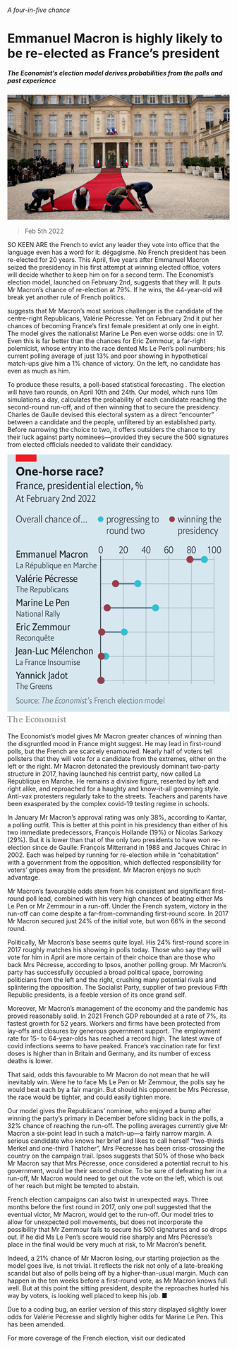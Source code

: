 ###### A four-in-five chance

# Emmanuel Macron is highly likely to be re-elected as France’s president 

##### The Economist’s election model derives probabilities from the polls and past experience 

![image](images/20220205_eup502.jpg) 

> Feb 5th 2022 

SO KEEN ARE the French to evict any leader they vote into office that the language even has a word for it: dégagisme. No French president has been re-elected for 20 years. This April, five years after Emmanuel Macron seized the presidency in his first attempt at winning elected office, voters will decide whether to keep him on for a second term. The Economist’s election model, launched on February 2nd, suggests that they will. It puts Mr Macron’s chance of re-election at 79%. If he wins, the 44-year-old will break yet another rule of French politics.

 suggests that Mr Macron’s most serious challenger is the candidate of the centre-right Republicans, Valérie Pécresse. Yet on February 2nd it put her chances of becoming France’s first female president at only one in eight. The model gives the nationalist Marine Le Pen even worse odds: one in 17. Even this is far better than the chances for Eric Zemmour, a far-right polemicist, whose entry into the race dented Ms Le Pen’s poll numbers; his current polling average of just 13% and poor showing in hypothetical match-ups give him a 1% chance of victory. On the left, no candidate has even as much as him.


To produce these results,  a poll-based statistical forecasting . The election will have two rounds, on April 10th and 24th. Our model, which runs 10m simulations a day, calculates the probability of each candidate reaching the second-round run-off, and of then winning that to secure the presidency. Charles de Gaulle devised this electoral system as a direct “encounter” between a candidate and the people, unfiltered by an established party. Before narrowing the choice to two, it offers outsiders the chance to try their luck against party nominees—provided they secure the 500 signatures from elected officials needed to validate their candidacy.

![image](images/20220205_euc148.png) 


The Economist’s model gives Mr Macron greater chances of winning than the disgruntled mood in France might suggest. He may lead in first-round polls, but the French are scarcely enamoured. Nearly half of voters tell pollsters that they will vote for a candidate from the extremes, either on the left or the right. Mr Macron detonated the previously dominant two-party structure in 2017, having launched his centrist party, now called La République en Marche. He remains a divisive figure, resented by left and right alike, and reproached for a haughty and know-it-all governing style. Anti-vax protesters regularly take to the streets. Teachers and parents have been exasperated by the complex covid-19 testing regime in schools.

In January Mr Macron’s approval rating was only 38%, according to Kantar, a polling outfit. This is better at this point in his presidency than either of his two immediate predecessors, François Hollande (19%) or Nicolas Sarkozy (29%). But it is lower than that of the only two presidents to have won re-election since de Gaulle: François Mitterrand in 1988 and Jacques Chirac in 2002. Each was helped by running for re-election while in “cohabitation” with a government from the opposition, which deflected responsibility for voters’ gripes away from the president. Mr Macron enjoys no such advantage.

Mr Macron’s favourable odds stem from his consistent and significant first-round poll lead, combined with his very high chances of beating either Ms Le Pen or Mr Zemmour in a run-off. Under the French system, victory in the run-off can come despite a far-from-commanding first-round score. In 2017 Mr Macron secured just 24% of the initial vote, but won 66% in the second round.

Politically, Mr Macron’s base seems quite loyal. His 24% first-round score in 2017 roughly matches his showing in polls today. Those who say they will vote for him in April are more certain of their choice than are those who back Mrs Pécresse, according to Ipsos, another polling group. Mr Macron’s party has successfully occupied a broad political space, borrowing politicians from the left and the right, crushing many potential rivals and splintering the opposition. The Socialist Party, supplier of two previous Fifth Republic presidents, is a feeble version of its once grand self.

Moreover, Mr Macron’s management of the economy and the pandemic has proved reasonably solid. In 2021 French GDP rebounded at a rate of 7%, its fastest growth for 52 years. Workers and firms have been protected from lay-offs and closures by generous government support. The employment rate for 15- to 64-year-olds has reached a record high. The latest wave of covid infections seems to have peaked. France’s vaccination rate for first doses is higher than in Britain and Germany, and its number of excess deaths is lower.

That said, odds this favourable to Mr Macron do not mean that he will inevitably win. Were he to face Ms Le Pen or Mr Zemmour, the polls say he would beat each by a fair margin. But should his opponent be Mrs Pécresse, the race would be tighter, and could easily tighten more.

Our model gives the Republicans’ nominee, who enjoyed a bump after winning the party’s primary in December before sliding back in the polls, a 32% chance of reaching the run-off. The polling averages currently give Mr Macron a six-point lead in such a match-up—a fairly narrow margin. A serious candidate who knows her brief and likes to call herself “two-thirds Merkel and one-third Thatcher”, Mrs Pécresse has been criss-crossing the country on the campaign trail. Ipsos suggests that 50% of those who back Mr Macron say that Mrs Pécresse, once considered a potential recruit to his government, would be their second choice. To be sure of defeating her in a run-off, Mr Macron would need to get out the vote on the left, which is out of her reach but might be tempted to abstain.

French election campaigns can also twist in unexpected ways. Three months before the first round in 2017, only one poll suggested that the eventual victor, Mr Macron, would get to the run-off. Our model tries to allow for unexpected poll movements, but does not incorporate the possibility that Mr Zemmour fails to secure his 500 signatures and so drops out. If he did Ms Le Pen’s score would rise sharply and Mrs Pécresse’s place in the final would be very much at risk, to Mr Macron’s benefit.

Indeed, a 21% chance of Mr Macron losing, our starting projection as the model goes live, is not trivial. It reflects the risk not only of a late-breaking scandal but also of polls being off by a higher-than-usual margin. Much can happen in the ten weeks before a first-round vote, as Mr Macron knows full well. But at this point the sitting president, despite the reproaches hurled his way by voters, is looking well placed to keep his job. ■

 Due to a coding bug, an earlier version of this story displayed slightly lower odds for Valérie Pécresse and slightly higher odds for Marine Le Pen. This has been amended.

For more coverage of the French election, visit our dedicated 

